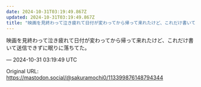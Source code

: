 ```yaml
---
date: 2024-10-31T03:19:49.867Z
updated: 2024-10-31T03:19:49.867Z
title: "映画を見終わって泣き疲れて日付が変わってから帰って来れたけど、これだけ書いて送信[...]"
---
```


<p>映画を見終わって泣き疲れて日付が変わってから帰って来れたけど、これだけ書いて送信できずに眠りに落ちてた。</p>

&mdash; 2024-10-31 03:19:49 UTC

Original URL: https://mastodon.social/@sakuramochi0/113399876148794344
